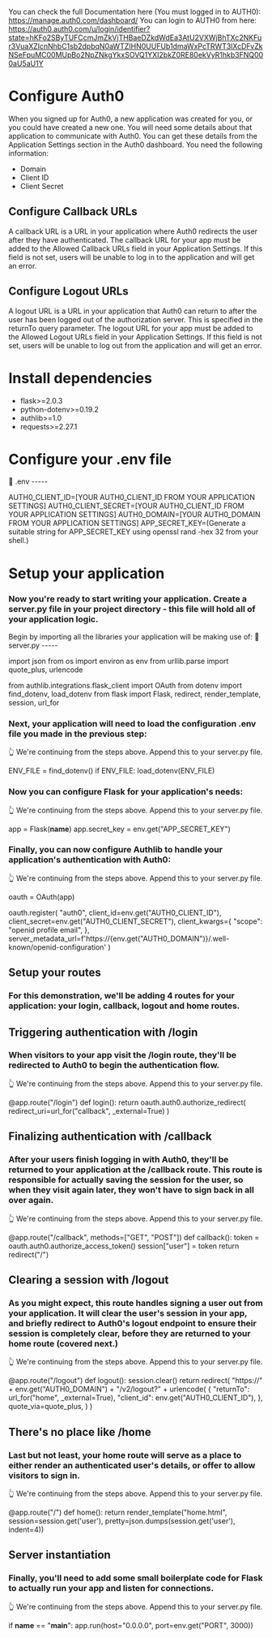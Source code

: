 You can check the full Documentation here (You must logged in to AUTH0): https://manage.auth0.com/dashboard/
You can login to AUTH0 from here: https://auth0.auth0.com/u/login/identifier?state=hKFo2SByTUFCcmJmZkVjTHBaeDZkdWdEa3AtU2VXWjBhTXc2NKFur3VuaXZlcnNhbC1sb2dpbqN0aWTZIHN0UUFUb1dmaWxPcTRWT3lXcDFvZkNSeFpuMC00MUpBo2NpZNkgYkxSOVQ1YXI2bkZ0RE80ekVyR1hkb3FNQ000aU5aU1Y

# Configure Auth0
When you signed up for Auth0, a new application was created for you, or you could have created a new one. You will need some details about that application to communicate with Auth0. You can get these details from the Application Settings section in the Auth0 dashboard.
You need the following information:
- Domain
- Client ID
- Client Secret
## Configure Callback URLs
A callback URL is a URL in your application where Auth0 redirects the user after they have authenticated. The callback URL for your app must be added to the Allowed Callback URLs field in your Application Settings. If this field is not set, users will be unable to log in to the application and will get an error.
## Configure Logout URLs
A logout URL is a URL in your application that Auth0 can return to after the user has been logged out of the authorization server. This is specified in the returnTo query parameter. The logout URL for your app must be added to the Allowed Logout URLs field in your Application Settings. If this field is not set, users will be unable to log out from the application and will get an error.

# Install dependencies
- flask>=2.0.3
- python-dotenv>=0.19.2
- authlib>=1.0
- requests>=2.27.1

# Configure your .env file
📁 .env -----

AUTH0_CLIENT_ID=[YOUR AUTH0_CLIENT_ID FROM YOUR APPLICATION SETTINGS]
AUTH0_CLIENT_SECRET=[YOUR AUTH0_CLIENT_ID FROM YOUR APPLICATION SETTINGS]
AUTH0_DOMAIN=[YOUR AUTH0_DOMAIN FROM YOUR APPLICATION SETTINGS]
APP_SECRET_KEY=(Generate a suitable string for APP_SECRET_KEY using openssl rand -hex 32 from your shell.)

# Setup your application
### Now you're ready to start writing your application. Create a server.py file in your project directory - this file will hold all of your application logic.

Begin by importing all the libraries your application will be making use of:
📁 server.py -----

import json
from os import environ as env
from urllib.parse import quote_plus, urlencode

from authlib.integrations.flask_client import OAuth
from dotenv import find_dotenv, load_dotenv
from flask import Flask, redirect, render_template, session, url_for

### Next, your application will need to load the configuration .env file you made in the previous step:
👆 We're continuing from the steps above. Append this to your server.py file.

ENV_FILE = find_dotenv()
if ENV_FILE:
    load_dotenv(ENV_FILE)

### Now you can configure Flask for your application's needs:
👆 We're continuing from the steps above. Append this to your server.py file.

app = Flask(__name__)
app.secret_key = env.get("APP_SECRET_KEY")

### Finally, you can now configure Authlib to handle your application's authentication with Auth0:
👆 We're continuing from the steps above. Append this to your server.py file.

oauth = OAuth(app)

oauth.register(
    "auth0",
    client_id=env.get("AUTH0_CLIENT_ID"),
    client_secret=env.get("AUTH0_CLIENT_SECRET"),
    client_kwargs={
        "scope": "openid profile email",
    },
    server_metadata_url=f'https://{env.get("AUTH0_DOMAIN")}/.well-known/openid-configuration'
)

## Setup your routes
### For this demonstration, we'll be adding 4 routes for your application: your login, callback, logout and home routes.

## Triggering authentication with /login
### When visitors to your app visit the /login route, they'll be redirected to Auth0 to begin the authentication flow.
👆 We're continuing from the steps above. Append this to your server.py file.

@app.route("/login")
def login():
    return oauth.auth0.authorize_redirect(
        redirect_uri=url_for("callback", _external=True)
)

## Finalizing authentication with /callback
### After your users finish logging in with Auth0, they'll be returned to your application at the /callback route. This route is responsible for actually saving the session for the user, so when they visit again later, they won't have to sign back in all over again.

👆 We're continuing from the steps above. Append this to your server.py file.

@app.route("/callback", methods=["GET", "POST"])
def callback():
    token = oauth.auth0.authorize_access_token()
    session["user"] = token
    return redirect("/")

## Clearing a session with /logout
### As you might expect, this route handles signing a user out from your application. It will clear the user's session in your app, and briefly redirect to Auth0's logout endpoint to ensure their session is completely clear, before they are returned to your home route (covered next.)

👆 We're continuing from the steps above. Append this to your server.py file.

@app.route("/logout")
def logout():
    session.clear()
    return redirect(
        "https://" + env.get("AUTH0_DOMAIN")
        + "/v2/logout?"
        + urlencode(
            {
                "returnTo": url_for("home", _external=True),
                "client_id": env.get("AUTH0_CLIENT_ID"),
            },
            quote_via=quote_plus,
        )
    )

## There's no place like /home
### Last but not least, your home route will serve as a place to either render an authenticated user's details, or offer to allow visitors to sign in.
👆 We're continuing from the steps above. Append this to your server.py file.

@app.route("/")
def home():
    return render_template("home.html", session=session.get('user'), pretty=json.dumps(session.get('user'), indent=4))

## Server instantiation
### Finally, you'll need to add some small boilerplate code for Flask to actually run your app and listen for connections.
👆 We're continuing from the steps above. Append this to your server.py file.

if __name__ == "__main__":
    app.run(host="0.0.0.0", port=env.get("PORT", 3000))
